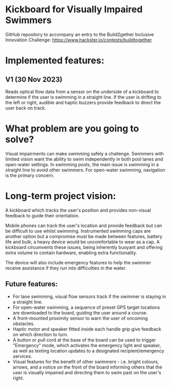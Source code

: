 # Kickboard for Visually Impaired Swimmers
GitHub repository to accompany an entry to the Build2gether Inclusive Innovation Challenge: https://www.hackster.io/contests/buildtogether

# Implemented features:
## V1 (30 Nov 2023)
Reads optical flow data from a sensor on the underside of a kickboard to determine if the user is swimming in a straight line. If the user is drifting to the left or right, audible and haptic buzzers provide feedback to direct the user back on track.

# What problem are you going to solve?
Visual impairments can make swimming safely a challenge. Swimmers with limited vision want the ability to swim independently in both pool lanes and open-water settings. In swimming pools, the main issue is swimming in a straight line to avoid other swimmers. For open-water swimming, navigation is the primary concern.

# Long-term project vision:
A kickboard which tracks the user's position and provides non-visual feedback to guide their orientation.

Mobile phones can track the user's location and provide feedback but can be difficult to use whilst swimming. Instrumented swimming caps are another option but a compromise must be made between features, battery life and bulk; a heavy device would be uncomfortable to wear as a cap. A kickboard circumvents these issues, being inherently buoyant and offering extra volume to contain hardware, enabling extra functionality.

The device will also include emergency features to help the swimmer receive assistance if they run into difficulties in the water.

## Future features:
- For lane swimming, visual flow sensors track if the swimmer is staying in a straight line.
- For open-water swimming, a sequence of preset GPS target locations are downloaded to the board, guiding the user around a course.
- A front-mounted proximity sensor to warn the user of oncoming obstacles.
- Haptic motor and speaker fitted inside each handle grip give feedback on which direction to turn.
- A button or pull cord at the base of the board can be used to trigger "Emergency" mode, which activates the emergency light and speaker, as well as texting location updates to a designated recipient/emergency services.
- Visual features for the benefit of other swimmers - i.e. bright colours, arrows, and a notice on the front of the board informing others that the user is visually impaired and directing them to swim past on the user's right. 
